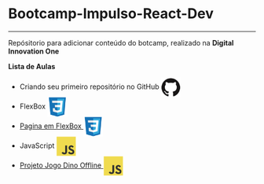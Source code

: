 # Bootcamp-Impulso-React-Dev

--------------------------

<p> Repósitorio para adicionar conteúdo do botcamp, realizado na <strong>Digital Innovation One</strong></p>

<p><strong>Lista de Aulas</strong></p>

<ul>
<li> Criando seu primeiro repositório no GitHub <img align = "center" alt="github" widht="40" height="40"  src="https://github.com/devicons/devicon/blob/master/icons/github/github-original.svg"></li>
  <li>FlexBox 
  <img align = "center" alt="css" widht="40" height="40" src="https://github.com/devicons/devicon/blob/master/icons/css3/css3-original.svg">
  </li>
<li><a href = "https://github.com/GuilhermeBiscalchin/flexbox-dio">
     Pagina em FlexBox
    </a>
     <img align = "center" alt="js" widht="40" height="40"  src="https://github.com/devicons/devicon/blob/master/icons/css3/css3-original.svg">
  </li>
   <li>JavaScript 
  <img align = "center" alt="js" widht="40" height="40"  src="https://github.com/devicons/devicon/blob/master/icons/javascript/javascript-original.svg">
  </li>
  <li><a href = "https://github.com/GuilhermeBiscalchin/dino-offline">
     Projeto Jogo Dino Offline
    </a>
     <img align = "center" alt="js" widht="40" height="40"  src="https://github.com/devicons/devicon/blob/master/icons/javascript/javascript-original.svg">
  </li>
</ul>

